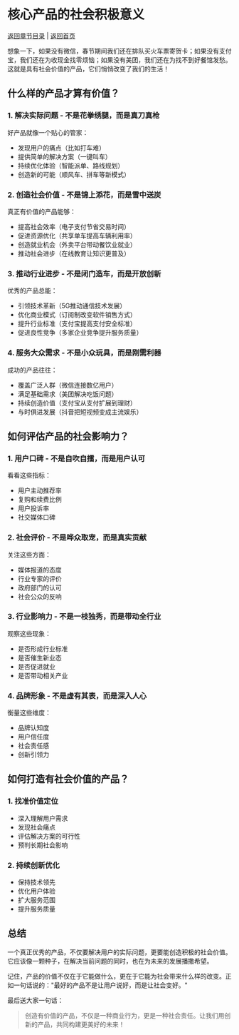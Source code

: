 # 核心产品的社会积极意义

[返回章节目录](./index.md) | [返回首页](../README.md)

想象一下，如果没有微信，春节期间我们还在排队买火车票寄贺卡；如果没有支付宝，我们还在为收现金找零烦恼；如果没有美团，我们还在为找不到好餐馆发愁。这就是具有社会价值的产品，它们悄悄改变了我们的生活！

## 什么样的产品才算有价值？

### 1. 解决实际问题 - 不是花拳绣腿，而是真刀真枪

好产品就像一个贴心的管家：

- 发现用户的痛点（比如打车难）
- 提供简单的解决方案（一键叫车）
- 持续优化体验（智能派单、路线规划）
- 创造新的可能（顺风车、拼车等新模式）

### 2. 创造社会价值 - 不是锦上添花，而是雪中送炭

真正有价值的产品能够：

- 提高社会效率（电子支付节省交易时间）
- 促进资源优化（共享单车提高车辆利用率）
- 创造就业机会（外卖平台带动餐饮业就业）
- 推动社会进步（在线教育让知识更普及）

### 3. 推动行业进步 - 不是闭门造车，而是开放创新

优秀的产品总能：

- 引领技术革新（5G推动通信技术发展）
- 优化商业模式（订阅制改变软件销售方式）
- 提升行业标准（支付宝提高支付安全标准）
- 促进良性竞争（多家企业竞争提升服务质量）

### 4. 服务大众需求 - 不是小众玩具，而是刚需利器

成功的产品往往：

- 覆盖广泛人群（微信连接数亿用户）
- 满足基础需求（美团解决吃饭问题）
- 持续创造价值（支付宝从支付扩展到理财）
- 与时俱进发展（抖音把短视频变成主流娱乐）

## 如何评估产品的社会影响力？

### 1. 用户口碑 - 不是自吹自擂，而是用户认可

看看这些指标：

- 用户主动推荐率
- 复购和续费比例
- 用户投诉率
- 社交媒体口碑

### 2. 社会评价 - 不是哗众取宠，而是真实贡献

关注这些方面：

- 媒体报道的态度
- 行业专家的评价
- 政府部门的认可
- 社会公众的反响

### 3. 行业影响力 - 不是一枝独秀，而是带动全行业

观察这些现象：

- 是否形成行业标准
- 是否催生新业态
- 是否促进就业
- 是否带动相关产业

### 4. 品牌形象 - 不是虚有其表，而是深入人心

衡量这些维度：

- 品牌认知度
- 用户信任度
- 社会责任感
- 创新引领力

## 如何打造有社会价值的产品？

### 1. 找准价值定位

- 深入理解用户需求
- 发现社会痛点
- 评估解决方案的可行性
- 预判长期社会影响

### 2. 持续创新优化

- 保持技术领先
- 优化用户体验
- 扩大服务范围
- 提升服务质量

## 总结

一个真正优秀的产品，不仅要解决用户的实际问题，更要能创造积极的社会价值。它应该像一颗种子，在解决当前问题的同时，也在为未来的发展播撒希望。

记住，产品的价值不仅在于它能做什么，更在于它能为社会带来什么样的改变。正如一句话说的："最好的产品不是让用户说好，而是让社会变好。"

最后送大家一句话：

> 创造有价值的产品，不仅是一种商业行为，更是一种社会责任。让我们用创新的产品，共同构建更美好的未来！
